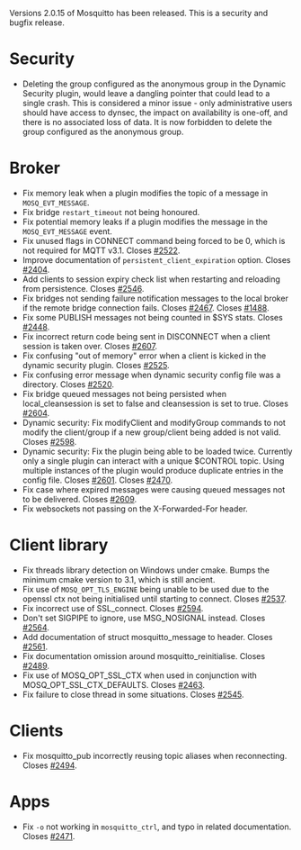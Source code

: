 <!--
.. title: Version 2.0.15 released.
.. slug: version-2-0-15-released
.. date: 2022-08-16 12:57:38 UTC+1
.. tags: Releases
.. category:
.. link:
.. description:
.. type: text
-->

Versions 2.0.15 of Mosquitto has been released. This is a security
and bugfix release.

# Security

- Deleting the group configured as the anonymous group in the Dynamic Security
  plugin, would leave a dangling pointer that could lead to a single crash.
  This is considered a minor issue - only administrative users should have
  access to dynsec, the impact on availability is one-off, and there is no
  associated loss of data. It is now forbidden to delete the group configured
  as the anonymous group.

# Broker

- Fix memory leak when a plugin modifies the topic of a message in
  `MOSQ_EVT_MESSAGE`.
- Fix bridge `restart_timeout` not being honoured.
- Fix potential memory leaks if a plugin modifies the message in the
  `MOSQ_EVT_MESSAGE` event.
- Fix unused flags in CONNECT command being forced to be 0, which is not
  required for MQTT v3.1. Closes [#2522].
- Improve documentation of `persistent_client_expiration` option.
  Closes [#2404].
- Add clients to session expiry check list when restarting and reloading from
  persistence. Closes [#2546].
- Fix bridges not sending failure notification messages to the local broker if
  the remote bridge connection fails. Closes [#2467]. Closes [#1488].
- Fix some PUBLISH messages not being counted in $SYS stats. Closes [#2448].
- Fix incorrect return code being sent in DISCONNECT when a client session is
  taken over. Closes [#2607].
- Fix confusing "out of memory" error when a client is kicked in the dynamic
  security plugin. Closes [#2525].
- Fix confusing error message when dynamic security config file was a
  directory. Closes [#2520].
- Fix bridge queued messages not being persisted when local_cleansession is
  set to false and cleansession is set to true. Closes [#2604].
- Dynamic security: Fix modifyClient and modifyGroup commands to not modify
  the client/group if a new group/client being added is not valid.
  Closes [#2598].
- Dynamic security: Fix the plugin being able to be loaded twice. Currently
  only a single plugin can interact with a unique $CONTROL topic. Using
  multiple instances of the plugin would produce duplicate entries in the
  config file. Closes [#2601]. Closes [#2470].
- Fix case where expired messages were causing queued messages not to be
  delivered. Closes [#2609].
- Fix websockets not passing on the X-Forwarded-For header.

# Client library

- Fix threads library detection on Windows under cmake. Bumps the minimum
  cmake version to 3.1, which is still ancient.
- Fix use of `MOSQ_OPT_TLS_ENGINE` being unable to be used due to the openssl
  ctx not being initialised until starting to connect. Closes [#2537].
- Fix incorrect use of SSL_connect. Closes [#2594].
- Don't set SIGPIPE to ignore, use MSG_NOSIGNAL instead. Closes [#2564].
- Add documentation of struct mosquitto_message to header. Closes [#2561].
- Fix documentation omission around mosquitto_reinitialise. Closes [#2489].
- Fix use of MOSQ_OPT_SSL_CTX when used in conjunction with
  MOSQ_OPT_SSL_CTX_DEFAULTS. Closes [#2463].
- Fix failure to close thread in some situations. Closes [#2545].

# Clients

- Fix mosquitto_pub incorrectly reusing topic aliases when reconnecting.
  Closes [#2494].

# Apps

- Fix `-o` not working in `mosquitto_ctrl`, and typo in related documentation.
  Closes [#2471].

[#1488]: https://github.com/eclipse/mosquitto/issues/1488

[#2404]: https://github.com/eclipse/mosquitto/issues/2404

[#2448]: https://github.com/eclipse/mosquitto/issues/2448

[#2463]: https://github.com/eclipse/mosquitto/issues/2463

[#2467]: https://github.com/eclipse/mosquitto/issues/2467

[#2470]: https://github.com/eclipse/mosquitto/issues/2470

[#2471]: https://github.com/eclipse/mosquitto/issues/2471

[#2489]: https://github.com/eclipse/mosquitto/issues/2489

[#2494]: https://github.com/eclipse/mosquitto/issues/2494

[#2520]: https://github.com/eclipse/mosquitto/issues/2520

[#2522]: https://github.com/eclipse/mosquitto/issues/2522

[#2525]: https://github.com/eclipse/mosquitto/issues/2525

[#2537]: https://github.com/eclipse/mosquitto/issues/2537

[#2545]: https://github.com/eclipse/mosquitto/issues/2545

[#2546]: https://github.com/eclipse/mosquitto/issues/2546

[#2561]: https://github.com/eclipse/mosquitto/issues/2561

[#2564]: https://github.com/eclipse/mosquitto/issues/2564

[#2594]: https://github.com/eclipse/mosquitto/issues/2594

[#2598]: https://github.com/eclipse/mosquitto/issues/2598

[#2601]: https://github.com/eclipse/mosquitto/issues/2601

[#2604]: https://github.com/eclipse/mosquitto/issues/2604

[#2607]: https://github.com/eclipse/mosquitto/issues/2607

[#2609]: https://github.com/eclipse/mosquitto/issues/2609
